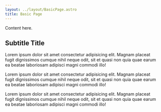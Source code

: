 ```yaml
---
layout: ../layout/BasicPage.astro
title: Basic Page
---
```


Content here.

## Subtitle Title

Lorem ipsum dolor sit amet consectetur adipisicing elit. Magnam placeat fugit dignissimos cumque nihil neque odit, sit et quasi non quia quae earum ea beatae laboriosam adipisci magni commodi illo!

Lorem ipsum dolor sit amet consectetur adipisicing elit. Magnam placeat fugit dignissimos cumque nihil neque odit, sit et quasi non quia quae earum ea beatae laboriosam adipisci magni commodi illo!

Lorem ipsum dolor sit amet consectetur adipisicing elit. Magnam placeat fugit dignissimos cumque nihil neque odit, sit et quasi non quia quae earum ea beatae laboriosam adipisci magni commodi illo!
